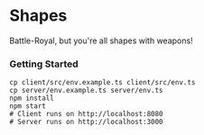 # Shapes

Battle-Royal, but you're all shapes with weapons!

### Getting Started

```shell
cp client/src/env.example.ts client/src/env.ts
cp server/env.example.ts server/env.ts
npm install
npm start
# Client runs on http://localhost:8080
# Server runs on http://localhost:3000
```
